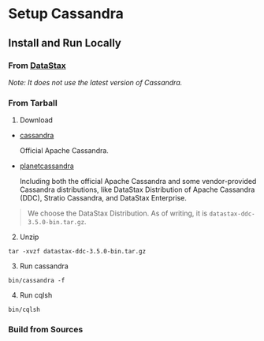 # Setup Cassandra

## Install and Run Locally

### From [DataStax](https://academy.datastax.com/downloads/welcome)
*Note: It does not use the latest version of Cassandra.*

### From Tarball

1. Download
  - [cassandra](http://cassandra.apache.org/download/)
  
    Official Apache Cassandra.
  - [planetcassandra](http://www.planetcassandra.org/cassandra/)

    Including both the official Apache Cassandra and some vendor-provided Cassandra distributions, 
    like DataStax Distribution of Apache Cassandra (DDC), Stratio Cassandra, and DataStax Enterprise.
  
  > We choose the DataStax Distribution. As of writing, it is `datastax-ddc-3.5.0-bin.tar.gz`.
  
2. Unzip

  `tar -xvzf datastax-ddc-3.5.0-bin.tar.gz`

3. Run cassandra

  `bin/cassandra -f`

4. Run cqlsh

  `bin/cqlsh`

### Build from Sources
